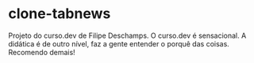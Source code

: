 # clone-tabnews

Projeto do curso.dev de Filipe Deschamps.
O curso.dev é sensacional. A didática é de outro nível, faz a gente entender o porquê das coisas. Recomendo demais!

